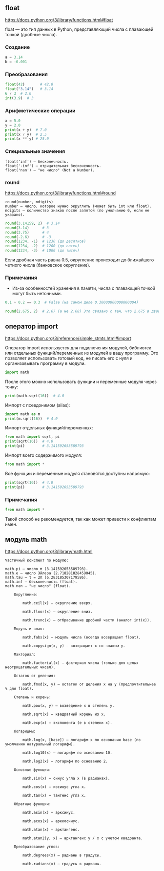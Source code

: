 ## float
https://docs.python.org/3/library/functions.html#float

float — это тип данных в Python, представляющий числа с плавающей точкой (дробные числа).

### Создание
```python
a = 3.14
b = -0.001
```

### Преобразования
```python
float(42)       # 42.0
float("3.14")   # 3.14
6 / 3  # 2.0
int(3.9)  # 3
```
### Арифметические операции
```python
x = 5.0
y = 2.0
print(x + y)  # 7.0
print(x / y)  # 2.5
print(x ** y) # 25.0
```

### Специальные значения
```text
float('inf') — бесконечность.
float('-inf') — отрицательная бесконечность.
float('nan') — "не число" (Not a Number).
```

### round
https://docs.python.org/3/library/functions.html#round
```text
round(number, ndigits)
number — число, которое нужно округлить (может быть int или float).
ndigits — количество знаков после запятой (по умолчанию 0, если не указано).
```
```python
round(3.14159, 2)  # 3.14
round(3.14)      # 3
round(3.75)      # 4
round(-2.6)      # -3
round(1234, -1)  # 1230 (до десятков)
round(1234, -2)  # 1200 (до сотен)
round(1234, -3)  # 1000 (до тысяч)
```
Если дробная часть равна 0.5, округление происходит до ближайшего четного числа (банковское округление).

### Примечания
- Из-за особенностей хранения в памяти, числа с плавающей точкой могут быть неточными.<br>
```python
0.1 + 0.2 == 0.3  # False (на самом деле 0.30000000000000004)
```
```python
round(2.675, 2)  # 2.67 (а не 2.68) Это связано с тем, что 2.675 в двоичном представлении не является точным числом.
```
## оператор import
https://docs.python.org/3/reference/simple_stmts.html#import

Оператор import используется для подключения модулей, библиотек или отдельных функций/переменных из модулей в вашу программу. Это позволяет использовать готовый код, не писать его с нуля и организовывать программу в модули.
```python
import math
```
После этого можно использовать функции и переменные модуля через точку:
```python
print(math.sqrt(16))  # 4.0
```
Импорт с псевдонимом (alias):
```python
import math as m
print(m.sqrt(16))  # 4.0
```
Импорт отдельных функций/переменных:
```python
from math import sqrt, pi
print(sqrt(16))  # 4.0
print(pi)        # 3.141592653589793
```
Импорт всего содержимого модуля:
```python
from math import *
```
Все функции и переменные модуля становятся доступны напрямую:
```python
print(sqrt(16))  # 4.0
print(pi)        # 3.141592653589793
```
### Примечания
```python
from math import *
```
Такой способ не рекомендуется, так как может привести к конфликтам имен.
## модуль math
https://docs.python.org/3/library/math.html

```text
Частичный конспект по модулю:

math.pi — число π (3.141592653589793).
math.e — число Эйлера (2.718281828459045).
math.tau — τ = 2π (6.283185307179586).
math.inf — бесконечность (float).
math.nan — "не число" (float).

    Округление:

        math.ceil(x) — округление вверх.

        math.floor(x) — округление вниз.

        math.trunc(x) — отбрасывание дробной части (аналог int(x)).

    Модуль и знак:

        math.fabs(x) — модуль числа (всегда возвращает float).

        math.copysign(x, y) — возвращает x со знаком y.

    Факториал:

        math.factorial(x) — факториал числа (только для целых неотрицательных чисел).

    Остаток от деления:

        math.fmod(x, y) — остаток от деления x на y (предпочтительнее % для float).
        
    Степень и корень:

        math.pow(x, y) — возведение x в степень y.

        math.sqrt(x) — квадратный корень из x.

        math.exp(x) — экспонента (e в степени x).

    Логарифмы:

        math.log(x, [base]) — логарифм x по основанию base (по умолчанию натуральный логарифм).

        math.log10(x) — логарифм по основанию 10.

        math.log2(x) — логарифм по основанию 2.
        
    Основные функции:

        math.sin(x) — синус угла x (в радианах).

        math.cos(x) — косинус угла x.

        math.tan(x) — тангенс угла x.

    Обратные функции:

        math.asin(x) — арксинус.

        math.acos(x) — арккосинус.

        math.atan(x) — арктангенс.

        math.atan2(y, x) — арктангенс y / x с учетом квадранта.

    Преобразование углов:

        math.degrees(x) — радианы в градусы.

        math.radians(x) — градусы в радианы.
```
